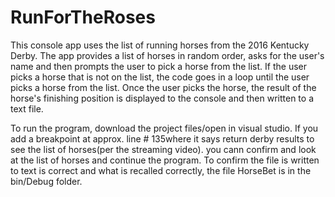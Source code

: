 # RunForTheRoses
This console app uses the list of running horses from the 2016 Kentucky Derby. The app provides a list of horses in random order, asks for the user's name and then prompts the user to pick a horse from the list. If the user picks a horse that is not on the list, the code goes in a loop until the user picks a horse from the list. Once the user picks the horse, the result of the horse's finishing position is displayed to the console and then written to a text file. 

To run the program, download the project files/open in visual studio. 
If you  add a breakpoint at approx. line # 135where it says return derby results to see the list of horses(per the streaming video). 
you cann confirm and  look at the list of horses and continue the program.
To confirm the file is written to text is correct and what is recalled correctly, the file HorseBet is in the bin/Debug folder. 

